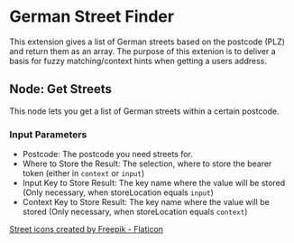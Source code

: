 # German Street Finder

This extension gives a list of German streets based on the postcode (PLZ) and return them as an array. 
The purpose of this extenion is to deliver a basis for fuzzy matching/context hints when getting a users address. 

## Node: Get Streets

This node lets you get a list of German streets within a certain postcode. 

### **Input Parameters**
- Postcode: The postcode you need streets for.
- Where to Store the Result: The selection, where to store the bearer token (either in `context` or `input`)
- Input Key to Store Result: The key name where the value will be stored (Only necessary, when storeLocation equals `input`)
- Context Key to Store Result: The key name where the value will be stored (Only necessary, when storeLocation equals `context`)

[Street icons created by Freepik - Flaticon](https://www.flaticon.com/free-icons/street "Street Icons")